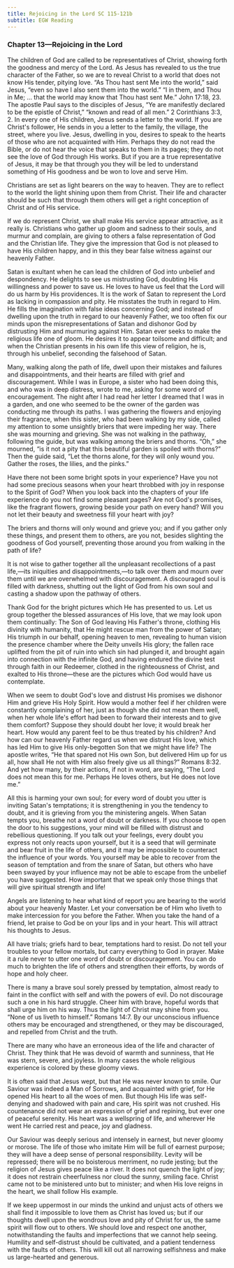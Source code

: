 ```yaml
---
title: Rejoicing in the Lord SC 115-121b
subtitle: EGW Reading
---
```


### Chapter 13—Rejoicing in the Lord

The children of God are called to be representatives of Christ, showing forth the goodness and mercy of the Lord. As Jesus has revealed to us the true character of the Father, so we are to reveal Christ to a world that does not know His tender, pitying love. “As Thou hast sent Me into the world,” said Jesus, “even so have I also sent them into the world.” “I in them, and Thou in Me; ... that the world may know that Thou hast sent Me.” John 17:18, 23. The apostle Paul says to the disciples of Jesus, “Ye are manifestly declared to be the epistle of Christ,” “known and read of all men.” 2 Corinthians 3:3, 2. In every one of His children, Jesus sends a letter to the world. If you are Christ's follower, He sends in you a letter to the family, the village, the street, where you live. Jesus, dwelling in you, desires to speak to the hearts of those who are not acquainted with Him. Perhaps they do not read the Bible, or do not hear the voice that speaks to them in its pages; they do not see the love of God through His works. But if you are a true representative of Jesus, it may be that through you they will be led to understand something of His goodness and be won to love and serve Him.

Christians are set as light bearers on the way to heaven. They are to reflect to the world the light shining upon them from Christ. Their life and character should be such that through them others will get a right conception of Christ and of His service.

If we do represent Christ, we shall make His service appear attractive, as it really is. Christians who gather up gloom and sadness to their souls, and murmur and complain, are giving to others a false representation of God and the Christian life. They give the impression that God is not pleased to have His children happy, and in this they bear false witness against our heavenly Father.

Satan is exultant when he can lead the children of God into unbelief and despondency. He delights to see us mistrusting God, doubting His willingness and power to save us. He loves to have us feel that the Lord will do us harm by His providences. It is the work of Satan to represent the Lord as lacking in compassion and pity. He misstates the truth in regard to Him. He fills the imagination with false ideas concerning God; and instead of dwelling upon the truth in regard to our heavenly Father, we too often fix our minds upon the misrepresentations of Satan and dishonor God by distrusting Him and murmuring against Him. Satan ever seeks to make the religious life one of gloom. He desires it to appear toilsome and difficult; and when the Christian presents in his own life this view of religion, he is, through his unbelief, seconding the falsehood of Satan.

Many, walking along the path of life, dwell upon their mistakes and failures and disappointments, and their hearts are filled with grief and discouragement. While I was in Europe, a sister who had been doing this, and who was in deep distress, wrote to me, asking for some word of encouragement. The night after I had read her letter I dreamed that I was in a garden, and one who seemed to be the owner of the garden was conducting me through its paths. I was gathering the flowers and enjoying their fragrance, when this sister, who had been walking by my side, called my attention to some unsightly briers that were impeding her way. There she was mourning and grieving. She was not walking in the pathway, following the guide, but was walking among the briers and thorns. “Oh,” she mourned, “is it not a pity that this beautiful garden is spoiled with thorns?” Then the guide said, “Let the thorns alone, for they will only wound you. Gather the roses, the lilies, and the pinks.”

Have there not been some bright spots in your experience? Have you not had some precious seasons when your heart throbbed with joy in response to the Spirit of God? When you look back into the chapters of your life experience do you not find some pleasant pages? Are not God's promises, like the fragrant flowers, growing beside your path on every hand? Will you not let their beauty and sweetness fill your heart with joy?

The briers and thorns will only wound and grieve you; and if you gather only these things, and present them to others, are you not, besides slighting the goodness of God yourself, preventing those around you from walking in the path of life?

It is not wise to gather together all the unpleasant recollections of a past life,—its iniquities and disappointments,—to talk over them and mourn over them until we are overwhelmed with discouragement. A discouraged soul is filled with darkness, shutting out the light of God from his own soul and casting a shadow upon the pathway of others.

Thank God for the bright pictures which He has presented to us. Let us group together the blessed assurances of His love, that we may look upon them continually: The Son of God leaving His Father's throne, clothing His divinity with humanity, that He might rescue man from the power of Satan; His triumph in our behalf, opening heaven to men, revealing to human vision the presence chamber where the Deity unveils His glory; the fallen race uplifted from the pit of ruin into which sin had plunged it, and brought again into connection with the infinite God, and having endured the divine test through faith in our Redeemer, clothed in the righteousness of Christ, and exalted to His throne—these are the pictures which God would have us contemplate.

When we seem to doubt God's love and distrust His promises we dishonor Him and grieve His Holy Spirit. How would a mother feel if her children were constantly complaining of her, just as though she did not mean them well, when her whole life's effort had been to forward their interests and to give them comfort? Suppose they should doubt her love; it would break her heart. How would any parent feel to be thus treated by his children? And how can our heavenly Father regard us when we distrust His love, which has led Him to give His only-begotten Son that we might have life? The apostle writes, “He that spared not His own Son, but delivered Him up for us all, how shall He not with Him also freely give us all things?” Romans 8:32. And yet how many, by their actions, if not in word, are saying, “The Lord does not mean this for me. Perhaps He loves others, but He does not love me.”

All this is harming your own soul; for every word of doubt you utter is inviting Satan's temptations; it is strengthening in you the tendency to doubt, and it is grieving from you the ministering angels. When Satan tempts you, breathe not a word of doubt or darkness. If you choose to open the door to his suggestions, your mind will be filled with distrust and rebellious questioning. If you talk out your feelings, every doubt you express not only reacts upon yourself, but it is a seed that will germinate and bear fruit in the life of others, and it may be impossible to counteract the influence of your words. You yourself may be able to recover from the season of temptation and from the snare of Satan, but others who have been swayed by your influence may not be able to escape from the unbelief you have suggested. How important that we speak only those things that will give spiritual strength and life!

Angels are listening to hear what kind of report you are bearing to the world about your heavenly Master. Let your conversation be of Him who liveth to make intercession for you before the Father. When you take the hand of a friend, let praise to God be on your lips and in your heart. This will attract his thoughts to Jesus.

All have trials; griefs hard to bear, temptations hard to resist. Do not tell your troubles to your fellow mortals, but carry everything to God in prayer. Make it a rule never to utter one word of doubt or discouragement. You can do much to brighten the life of others and strengthen their efforts, by words of hope and holy cheer.

There is many a brave soul sorely pressed by temptation, almost ready to faint in the conflict with self and with the powers of evil. Do not discourage such a one in his hard struggle. Cheer him with brave, hopeful words that shall urge him on his way. Thus the light of Christ may shine from you. “None of us liveth to himself.” Romans 14:7. By our unconscious influence others may be encouraged and strengthened, or they may be discouraged, and repelled from Christ and the truth.

There are many who have an erroneous idea of the life and character of Christ. They think that He was devoid of warmth and sunniness, that He was stern, severe, and joyless. In many cases the whole religious experience is colored by these gloomy views.

It is often said that Jesus wept, but that He was never known to smile. Our Saviour was indeed a Man of Sorrows, and acquainted with grief, for He opened His heart to all the woes of men. But though His life was self-denying and shadowed with pain and care, His spirit was not crushed. His countenance did not wear an expression of grief and repining, but ever one of peaceful serenity. His heart was a wellspring of life, and wherever He went He carried rest and peace, joy and gladness.

Our Saviour was deeply serious and intensely in earnest, but never gloomy or morose. The life of those who imitate Him will be full of earnest purpose; they will have a deep sense of personal responsibility. Levity will be repressed; there will be no boisterous merriment, no rude jesting; but the religion of Jesus gives peace like a river. It does not quench the light of joy; it does not restrain cheerfulness nor cloud the sunny, smiling face. Christ came not to be ministered unto but to minister; and when His love reigns in the heart, we shall follow His example.

If we keep uppermost in our minds the unkind and unjust acts of others we shall find it impossible to love them as Christ has loved us; but if our thoughts dwell upon the wondrous love and pity of Christ for us, the same spirit will flow out to others. We should love and respect one another, notwithstanding the faults and imperfections that we cannot help seeing. Humility and self-distrust should be cultivated, and a patient tenderness with the faults of others. This will kill out all narrowing selfishness and make us large-hearted and generous.